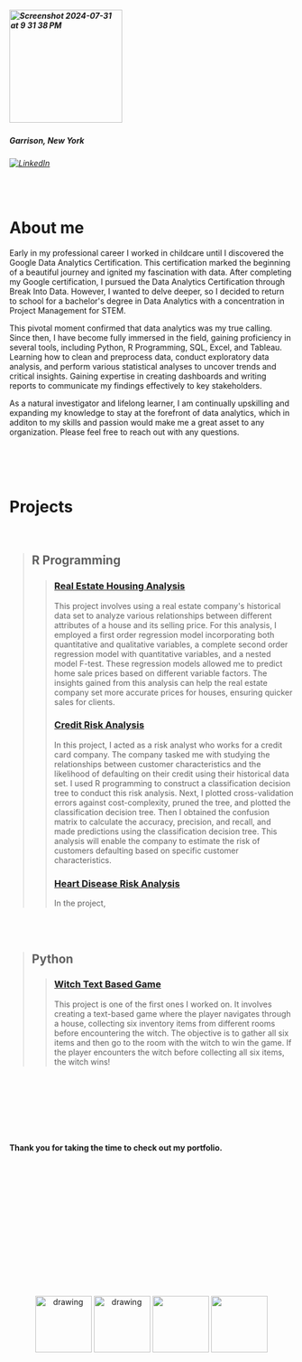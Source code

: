 ##### <img width="200" alt="Screenshot 2024-07-31 at 9 31 38 PM" src="https://github.com/user-attachments/assets/2aca681b-f275-4c67-b673-951efdd7a442">

##### Garrison, New York
###### [![LinkedIn](https://img.shields.io/badge/LinkedIn-0077B5?style=for-the-badge&logo=linkedin&logoColor=white)](https://www.linkedin.com/in/alexis-tolliver-8b7bb2233)


<br>


# About me

Early in my professional career I worked in childcare until I discovered the Google Data Analytics Certification. This certification marked the beginning of a beautiful journey and ignited my fascination with data. After completing my Google certification, I pursued the Data Analytics Certification through Break Into Data. However, I wanted to delve deeper, so I decided to return to school for a bachelor's degree in Data Analytics with a concentration in Project Management for STEM.

This pivotal moment confirmed that data analytics was my true calling. Since then, I have become fully immersed in the field, gaining proficiency in several tools, including Python, R Programming, SQL, Excel, and Tableau. Learning how to clean and preprocess data, conduct exploratory data analysis, and perform various statistical analyses to uncover trends and critical insights. Gaining expertise in creating dashboards and writing reports to communicate my findings effectively to key stakeholders.

As a natural investigator and lifelong learner, I am continually upskilling and expanding my knowledge to stay at the forefront of data analytics, which in additon to my skills and passion would make me a great asset to any organization. Please feel free to reach out with any questions.
<br>
<br>
<br>
<br>
<br>
# Projects

<br>

> ## R Programming
>> ### [Real Estate Housing Analysis](Project1/RealEstate.md)
>> This project involves using a real estate company's historical data set to analyze various relationships between different attributes of a house and its selling price. For this analysis, I employed a first order regression model incorporating both quantitative and qualitative variables, a complete second order regression model with quantitative variables, and a nested model F-test. These regression models allowed me to predict home sale prices based on different variable factors. The insights gained from this analysis can help the real estate company set more accurate prices for houses, ensuring quicker sales for clients.
>>
>>
>> ### [Credit Risk Analysis](Project2/CreditRisk.md)
>> In this project, I acted as a risk analyst who works for a credit card company. The company tasked me with studying the relationships between customer characteristics and the likelihood of defaulting on their credit using their historical data set. I used R programming to construct a classification decision tree to conduct this risk analysis. Next, I plotted cross-validation errors against cost-complexity, pruned the tree, and plotted the classification decision tree. Then I obtained the confusion matrix to calculate the accuracy, precision, and recall, and made predictions using the classification decision tree. This analysis will enable the company to estimate the risk of customers defaulting based on specific customer characteristics.
>>
>>
>> ### [Heart Disease Risk Analysis](Project3/HeartDisease.md)
>> In the project, 
>>
>>

<br>
<br>

> ## Python
>> ### [Witch Text Based Game](Project4/Witch.md)
>> This project is one of the first ones I worked on. It involves creating a text-based game where the player navigates through a house, collecting six inventory items from different rooms before encountering the witch. The objective is to gather all six items and then go to the room with the witch to win the game. If the player encounters the witch before collecting all six items, the witch wins!
>>
<br>
<br>
<br>
<br>
<br>
<br>

#### Thank you for taking the time to check out my portfolio.
<br>
<br>
<br>
<br>
<br>
<br>
<br>
<br>
<br>
<br>
<br>
<br>
<br>
<p align="center"> <img src="https://i.giphy.com/media/v1.Y2lkPTc5MGI3NjExenpsbWp2bzY0bXNlbnF2ZTF3ZGkwc25tanZ1b2czMHMyNjcwYjdleCZlcD12MV9pbnRlcm5hbF9naWZfYnlfaWQmY3Q9cw/2aIRxJ8YitX04Am4kO/giphy.gif" alt="drawing" width="100"/>
  <img src="https://i.giphy.com/media/v1.Y2lkPTc5MGI3NjExeG1ycGRwODU0cjNoaHhldDJwaGN6aXNzbnRkMHIzODlxNXhkMmN6eiZlcD12MV9pbnRlcm5hbF9naWZfYnlfaWQmY3Q9cw/QuDgW7dXQfCZiWVXD4/giphy.gif" alt="drawing" width="100"/>
  <img src="https://i.giphy.com/media/v1.Y2lkPTc5MGI3NjExczlvM2tuOW44dXh1Z3dtMTd1am5kZ2l2aDJnMWdzcGZ6OTFkcHd3eCZlcD12MV9pbnRlcm5hbF9naWZfYnlfaWQmY3Q9cw/T1OtT3rmtNRTn3xLxB/giphy.gif" width="100"/>
  <img src="https://i.giphy.com/media/v1.Y2lkPTc5MGI3NjExdW5kcDdzbWwxaWZpcno0dHk5dGg5NHdjbXAzYmJtaWV0Y2hueXN0bCZlcD12MV9pbnRlcm5hbF9naWZfYnlfaWQmY3Q9cw/S8TzUKzRPjepzJx37U/giphy.gif" width="100"/>
</p>

